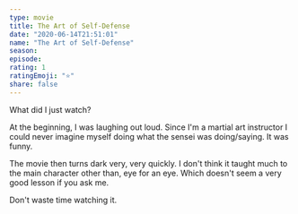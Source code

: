 ```yaml
---
type: movie
title: The Art of Self-Defense
date: "2020-06-14T21:51:01"
name: "The Art of Self-Defense"
season:
episode:
rating: 1
ratingEmoji: "⭐️"
share: false
---
```


What did I just watch?

At the beginning, I was laughing out loud. Since I'm a martial art instructor I could never imagine myself doing what the sensei was doing/saying. It was funny.

The movie then turns dark very, very quickly. I don't think it taught much to the main character other than, eye for an eye. Which doesn't seem a very good lesson if you ask me.

Don't waste time watching it.
